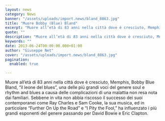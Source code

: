 ```yaml
---
layout: news
category: News
banner: "/assets/uploads/import.news/bland_8863.jpg"
title: "Muore Bobby (Blue) Bland"
excerpt: "Muore all’età di 83 anni nella città dove è cresciuto, Memphis, Bobby Blue Bland, “il leone del blues”, una delle più grandi voci del genere soul e rhythm and blues a causa delle complicazioni di una malattia non resa nota dai familiari. Sebbene  in vita non abbia riscosso il successo dei suoi contemporanei come  Ray [&hellip"
quote: ""
description: "Muore all’età di 83 anni nella città dove è cresciuto, Memphis, Bobby Blue Bland, “il leone del blues”, una delle più grandi voci del genere soul e rhythm and blues a causa delle complicazioni di una malattia non resa nota dai familiari. Sebbene  in vita non abbia riscosso il successo dei suoi contemporanei come  Ray [&hellip"
keywords: ""
date: 2013-06-24T00:00:00.000+01:00
author: "Giuseppe Net"
cover: "/assets/uploads/import.news/bland_8863.jpg"
pagination:
  enabled: true

---
```


Muore all’età di 83 anni nella città dove è cresciuto, Memphis, Bobby Blue Bland, “il leone del blues”, una delle più grandi voci del genere soul e rhythm and blues a causa delle complicazioni di una malattia non resa nota dai familiari. Sebbene in vita non abbia riscosso il successo dei suoi contemporanei come Ray Charles e Sam Cooke, la sua musica, ed in particolare “Further On Up the Road” e “I Pity the Fool,” ha influenzato i più grandi esponenti del genere passando per David Bowie e Eric Clapton.